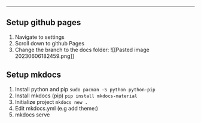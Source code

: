 ---

## Setup github pages

1. Navigate to settings
2. Scroll down to github Pages
3. Change the branch to the docs folder:
   ![[Pasted image 20230606182459.png]]

## Setup mkdocs

1. Install python and pip `sudo pacman -S python python-pip`
2. Install mkdocs (pip) `pip install mkdocs-material`
3. Initialize project `mkdocs new .`
4. Edit mkdocs.yml (e.g add theme:)
5. mkdocs serve

